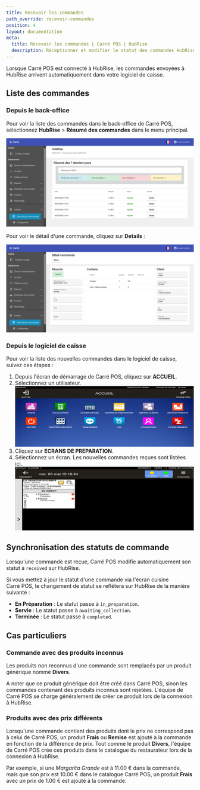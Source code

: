 ```yaml
---
title: Recevoir les commandes
path_override: recevoir-commandes
position: 4
layout: documentation
meta:
  title: Recevoir les commandes | Carré POS | HubRise
  description: Réceptionner et modifier le statut des commandes HubRise reçues dans Carré POS. Connectez vos apps et synchronisez vos données.
---
```


Lorsque Carré POS est connecté à HubRise, les commandes envoyées à HubRise arrivent automatiquement dans votre logiciel de caisse.

## Liste des commandes

### Depuis le back-office

Pour voir la liste des commandes dans le back-office de Carré POS, sélectionnez **HubRise** > **Résumé des commandes** dans le menu principal.

![Commandes - Résumé des commandes](./images/011-carre-pos-order-summary.png)

Pour voir le détail d'une commande, cliquez sur **Details** :

![Commandes - Détails d'une commande](./images/012-carre-pos-order-details.png)

### Depuis le logiciel de caisse

Pour voir la liste des nouvelles commandes dans le logiciel de caisse, suivez ces étapes :

1. Depuis l'écran de démarrage de Carré POS, cliquez sur **ACCUEIL**.
1. Sélectionnez un utilisateur.
   ![Commandes - Menu d'accueil](./images/013-carre-pos-home-menu.png)
1. Cliquez sur **ECRANS DE PREPARATION**.
1. Sélectionnez un écran. Les nouvelles commandes reçues sont listées ici.
   ![Commandes - Écran de cuisine](./images/014-carre-pos-kds.png)

## Synchronisation des statuts de commande

Lorsqu'une commande est reçue, Carré POS modifie automatiquement son statut à `received` sur HubRise.

Si vous mettez à jour le statut d'une commande via l'écran cuisine Carré POS, le changement de statut se reflétera sur HubRise de la manière suivante :

- **En Préparation** : Le statut passe à `in_preparation`.
- **Servie** : Le statut passe à `awaiting_collection`.
- **Terminée** : Le statut passe à `completed`.

## Cas particuliers

### Commande avec des produits inconnus

Les produits non reconnus d'une commande sont remplacés par un produit générique nommé **Divers**.

A noter que ce produit générique doit être créé dans Carré POS, sinon les commandes contenant des produits inconnus sont rejetées. L'équipe de Carré POS se charge généralement de créer ce produit lors de la connexion à HubRise.

### Produits avec des prix différents

Lorsqu'une commande contient des produits dont le prix ne correspond pas à celui de Carré POS, un produit **Frais** ou **Remise** est ajouté à la commande en fonction de la différence de prix. Tout comme le produit **Divers**, l'équipe de Carré POS crée ces produits dans le catalogue du restaurateur lors de la connexion à HubRise.

Par exemple, si une _Margarita Grande_ est à 11.00 € dans la commande, mais que son prix est 10.00 € dans le catalogue Carré POS, un produit **Frais** avec un prix de 1.00 € est ajouté à la commande.
